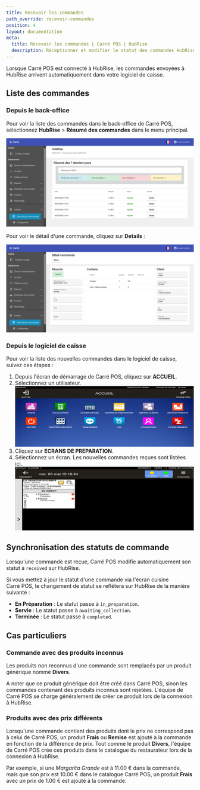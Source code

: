 ```yaml
---
title: Recevoir les commandes
path_override: recevoir-commandes
position: 4
layout: documentation
meta:
  title: Recevoir les commandes | Carré POS | HubRise
  description: Réceptionner et modifier le statut des commandes HubRise reçues dans Carré POS. Connectez vos apps et synchronisez vos données.
---
```


Lorsque Carré POS est connecté à HubRise, les commandes envoyées à HubRise arrivent automatiquement dans votre logiciel de caisse.

## Liste des commandes

### Depuis le back-office

Pour voir la liste des commandes dans le back-office de Carré POS, sélectionnez **HubRise** > **Résumé des commandes** dans le menu principal.

![Commandes - Résumé des commandes](./images/011-carre-pos-order-summary.png)

Pour voir le détail d'une commande, cliquez sur **Details** :

![Commandes - Détails d'une commande](./images/012-carre-pos-order-details.png)

### Depuis le logiciel de caisse

Pour voir la liste des nouvelles commandes dans le logiciel de caisse, suivez ces étapes :

1. Depuis l'écran de démarrage de Carré POS, cliquez sur **ACCUEIL**.
1. Sélectionnez un utilisateur.
   ![Commandes - Menu d'accueil](./images/013-carre-pos-home-menu.png)
1. Cliquez sur **ECRANS DE PREPARATION**.
1. Sélectionnez un écran. Les nouvelles commandes reçues sont listées ici.
   ![Commandes - Écran de cuisine](./images/014-carre-pos-kds.png)

## Synchronisation des statuts de commande

Lorsqu'une commande est reçue, Carré POS modifie automatiquement son statut à `received` sur HubRise.

Si vous mettez à jour le statut d'une commande via l'écran cuisine Carré POS, le changement de statut se reflétera sur HubRise de la manière suivante :

- **En Préparation** : Le statut passe à `in_preparation`.
- **Servie** : Le statut passe à `awaiting_collection`.
- **Terminée** : Le statut passe à `completed`.

## Cas particuliers

### Commande avec des produits inconnus

Les produits non reconnus d'une commande sont remplacés par un produit générique nommé **Divers**.

A noter que ce produit générique doit être créé dans Carré POS, sinon les commandes contenant des produits inconnus sont rejetées. L'équipe de Carré POS se charge généralement de créer ce produit lors de la connexion à HubRise.

### Produits avec des prix différents

Lorsqu'une commande contient des produits dont le prix ne correspond pas à celui de Carré POS, un produit **Frais** ou **Remise** est ajouté à la commande en fonction de la différence de prix. Tout comme le produit **Divers**, l'équipe de Carré POS crée ces produits dans le catalogue du restaurateur lors de la connexion à HubRise.

Par exemple, si une _Margarita Grande_ est à 11.00 € dans la commande, mais que son prix est 10.00 € dans le catalogue Carré POS, un produit **Frais** avec un prix de 1.00 € est ajouté à la commande.
